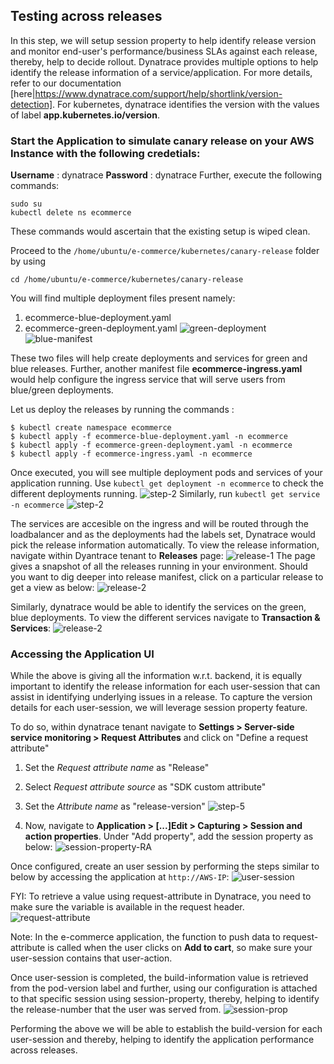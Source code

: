 ## Testing across releases
In this step, we will setup session property to help identify release version and monitor end-user's performance/business SLAs against each release, thereby, help to decide rollout.
Dynatrace provides multiple options to help identify the release information of a service/application. For more details, refer to our documentation [here|https://www.dynatrace.com/support/help/shortlink/version-detection]. For kubernetes, dynatrace identifies the version with the values of label **app.kubernetes.io/version**.


### Start the Application to simulate canary release on your AWS Instance with the following credetials:
**Username** : dynatrace
**Password** : dynatrace
Further, execute the following commands:
```
sudo su
kubectl delete ns ecommerce
```
These commands would ascertain that the existing setup is wiped clean.

Proceed to the `/home/ubuntu/e-commerce/kubernetes/canary-release` folder by using
```
cd /home/ubuntu/e-commerce/kubernetes/canary-release
```

You will find multiple deployment files present namely:
1. ecommerce-blue-deployment.yaml
1. ecommerce-green-deployment.yaml
![green-deployment](../../../assets/images/green-manifest.png)
![blue-manifest](../../../assets/images/blue-manifest.png)

These two files will help create deployments and services for green and blue releases. Further, another manifest file **ecommerce-ingress.yaml** would help configure the ingress service that will serve users from blue/green deployments.

Let us deploy the releases by running the commands :
```
$ kubectl create namespace ecommerce
$ kubectl apply -f ecommerce-blue-deployment.yaml -n ecommerce
$ kubectl apply -f ecommerce-green-deployment.yaml -n ecommerce
$ kubectl apply -f ecommerce-ingress.yaml -n ecommerce
```

Once executed, you will see multiple deployment pods and services of your application running. Use `kubectl get deployment -n ecommerce` to check the different deployments running.
![step-2](../../../assets/images/get-deployment.png)
Similarly, run `kubectl get service -n ecommerce`
![step-2](../../../assets/images/get-svc.png)

The services are accesible on the ingress and will be routed through the loadbalancer and as the deployments had the labels set, Dynatrace would pick the release information automatically. To view the release information, navigate within Dyantrace tenant to **Releases** page:
![release-1](../../../assets/images/release-1.png)
The page gives a snapshot of all the releases running in your environment. Should you want to dig deeper into release manifest, click on a particular release to get a view as below:
![release-2](../../../assets/images/release-2.png)

Similarly, dynatrace would be able to identify the services on the green, blue deployments. To view the different services navigate to **Transaction & Services**:
![release-2](../../../assets/images/release-3.png)


### Accessing the Application UI
While the above is giving all the information w.r.t. backend, it is equally important to identify the release information for each user-session that can assist in identifying underlying issues in a release.
To capture the version details for each user-session, we will leverage session property feature.

To do so, within dynatrace tenant navigate to **Settings > Server-side service monitoring > Request Attributes** and click on "Define a request attribute"
1. Set the *Request attribute name* as "Release"
1. Select *Request attribute source* as "SDK custom attribute"
1. Set the *Attribute name* as "release-version"
![step-5](../../../assets/images/Request-Attribute.png)

1. Now, navigate to **Application > [...]Edit > Capturing > Session and action properties**. Under "Add property", add the session property as below:
![session-property-RA](../../../assets/images/sesspro-ra.png)

Once configured, create an user session by performing the steps similar to below by accessing the application at `http://AWS-IP`:
![user-session](../../../assets/images/user-session.gif)

FYI: To retrieve a value using request-attribute in Dynatrace, you need to make sure the variable is available in the request header.
![request-attribute](../../../assets/images/RA-changes.png)

Note:
In the e-commerce application, the function to push data to request-attribute is called when the user clicks on **Add to cart**, so make sure your user-session contains that user-action.

Once user-session is completed, the build-information value is retrieved from the pod-version label and further, using our configuration is attached to that specific session using session-property, thereby, helping to identify the release-number that the user was served from.
![session-prop](../../../assets/images/sess-prop.png)

Performing the above we will be able to establish the build-version for each user-session and thereby, helping to identify the application performance across releases.

